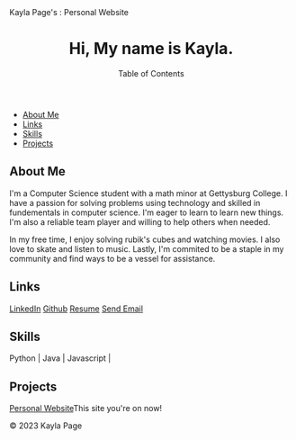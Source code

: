 <!DOCTYPE html>
<html lang="en">
<head>
    <meta charset="UTF-8">
    <meta name="viewport" content="width=device-width, initial-scale=1.0">
    Kayla Page's : Personal Website
</head>
<body>
    <header>
        <h1>Hi, My name is Kayla.</h1>
        <p>Table of Contents</p>
    </header>
    <nav>
        <ul>
            <li><a href="#about">About Me</a></li>
            <li><a href="#links">Links</a></li>
            <li><a href="skills">Skills</a></li>
            <li><a href="#projects">Projects</a></li>
        </ul>
    </nav>
    <section id="about">
        <h2>About Me</h2>
        <p>I'm a Computer Science student with a math minor at Gettysburg College. I have a passion for solving problems using technology and skilled in fundementals in computer science. I'm eager to learn to learn new things. I'm also a reliable team player and willing to help others when needed.
        <p> In my free time, I enjoy solving rubik's cubes and watching movies. I also love to skate and listen to music. Lastly, I'm commited to be a staple in my community and find ways to be a vessel for assistance.
    </section>
     <section id="links">
        <h2>Links</h2>
        <a href="www.linkedin.com/in/kayla-page-5094b0284">LinkedIn</a>
        <a href="https://github.com/kayla-page">Github</a>
        <a href="https://docs.google.com/document/d/e/2PACX-1vRDxoKIpgJ5fwq3UdxymKtXYz-SD1ewLDmXAWd0Aupn6rzA3yScOzm39jUlsL4Ch9cac-m9T4H-n8_U/pub">Resume</a>
        <a href="mailto:kaylapage5600@gmail.com">Send Email</a>
    </section>
     <section id="skills">
        <h2>Skills</h2>
        <p>Python | Java | Javascript |</p>
    </section>
    <section id="projects">
        <h2>Projects</h2>
        </p><a href="https://github.com/kayla-page">Personal Website</a>This site you're on now!</p>
    </section>
    <footer>
        <p>&copy; 2023 Kayla Page</p>
    </footer>
</body>
</html>
